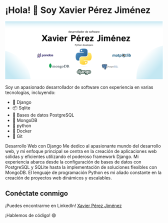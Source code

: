 # ¡Hola! 👋 Soy Xavier Pérez Jiménez

![mi portada](frame.png)


Soy un apasionado desarrollador de software con experiencia en varias tecnologías, incluyendo:

- 🚀 Django
- 📦 Sqlite
- 🐘 Bases de datos PostgreSQL
- 🍃 MongoDB
- 🐍 python
- 🐳 Docker
- 🌲 Git

Desarrollo Web con Django
Me dedico al apasionante mundo del desarrollo web, y mi enfoque principal se centra en la creación de aplicaciones web sólidas y eficientes utilizando el poderoso framework Django. Mi experiencia abarca desde la configuración de bases de datos con PostgreSQL y SQLite hasta la implementación de soluciones flexibles con MongoDB. El lenguaje de programación Python es mi aliado constante en la creación de proyectos web dinámicos y escalables.


## Conéctate conmigo

¡Puedes encontrarme en LinkedIn! [Xavier Pérez Jiménez](https://www.linkedin.com/in/xavierperezjimenez/)

¡Hablemos de código! 😄

